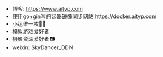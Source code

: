 - 博客: https://www.aityp.com
- 使用go+gin写的容器镜像同步网站 https://docker.aityp.com
- 小运维一枚👷‍♂️
- 模拟游戏爱好者
- 摄影资深爱好者📷
- weixin: SkyDancer_DDN
<!---
typ431127/typ431127 is a ✨ special ✨ repository because its `README.md` (this file) appears on your GitHub profile.
You can click the Preview link to take a look at your changes.
--->
